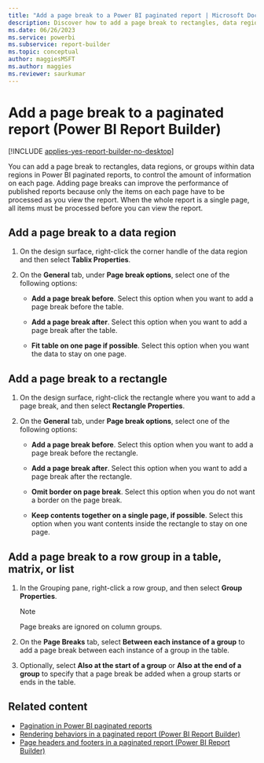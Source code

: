 ```yaml
---
title: "Add a page break to a Power BI paginated report | Microsoft Docs"
description: Discover how to add a page break to rectangles, data regions, or groups within data regions in Power BI Report Builder to control the information on each page.
ms.date: 06/26/2023
ms.service: powerbi
ms.subservice: report-builder
ms.topic: conceptual
author: maggiesMSFT
ms.author: maggies
ms.reviewer: saurkumar
---
```

# Add a page break to a paginated report (Power BI Report Builder)

[!INCLUDE [applies-yes-report-builder-no-desktop](../../includes/applies-yes-report-builder-no-desktop.md)]

  You can add a page break to rectangles, data regions, or groups within data regions in Power BI paginated reports, to control the amount of information on each page. Adding page breaks can improve the performance of published reports because only the items on each page have to be processed as you view the report. When the whole report is a single page, all items must be processed before you can view the report.  
  
  
## Add a page break to a data region  
  
1. On the design surface, right-click the corner handle of the data region and then select **Tablix Properties**.  
  
1. On the **General** tab, under **Page break options**, select one of the following options:  
  
    - **Add a page break before**. Select this option when you want to add a page break before the table.  
  
    - **Add a page break after**. Select this option when you want to add a page break after the table.  
  
    - **Fit table on one page if possible**. Select this option when you want the data to stay on one page.  
  
## Add a page break to a rectangle  
  
1. On the design surface, right-click the rectangle where you want to add a page break, and then select **Rectangle Properties**.  
  
1. On the **General** tab, under **Page break options**, select one of the following options:  
  
    - **Add a page break before**. Select this option when you want to add a page break before the rectangle.  
  
    - **Add a page break after**. Select this option when you want to add a page break after the rectangle.  
  
    - **Omit border on page break**. Select this option when you do not want a border on the page break.  
  
    - **Keep contents together on a single page, if possible**. Select this option when you want contents inside the rectangle to stay on one page.  
  
## Add a page break to a row group in a table, matrix, or list  
  
1. In the Grouping pane, right-click a row group, and then select **Group Properties**.  
  
    > [!NOTE]  
    >  Page breaks are ignored on column groups.  
  
1. On the **Page Breaks** tab, select **Between each instance of a group** to add a page break between each instance of a group in the table.  
  
1. Optionally, select **Also at the start of a group** or **Also at the end of a group** to specify that a page break be added when a group starts or ends in the table.  
  
## Related content

- [Pagination in Power BI paginated reports](../paginated-reports-pagination.md)   
- [Rendering behaviors in a paginated report (Power BI Report Builder)](../report-design/render-behaviors-report-builder-service.md)   
- [Page headers and footers in a paginated report (Power BI Report Builder)](../report-design/page-headers-footers-report-builder-service.md)  
  
  
